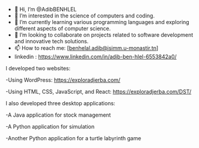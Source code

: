 - 👋 Hi, I’m @AdibBENHLEL
- 👀 I’m interested in the science of computers and coding.
- 🌱 I’m currently learning various programming languages and exploring different aspects of computer science.
- 💞️ I’m looking to collaborate on projects related to software development and innovative tech solutions.
- 📫 How to reach me: [benhelal.adib@isimm.u-monastir.tn]
- linkedin : https://www.linkedin.com/in/adib-ben-hlel-6553842a0/
 
I developed two websites:

-Using WordPress: https://exploradjerba.com/

-Using HTML, CSS, JavaScript, and React: https://exploradjerba.com/DST/

I also developed three desktop applications:

-A Java application for stock management

-A Python application for simulation

-Another Python application for a turtle labyrinth game

